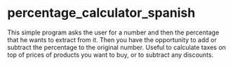 # percentage_calculator_spanish
This simple program asks the user for a number and then the percentage that he wants to extract from it. 
Then you have the opportunity to add or subtract the percentage to the original number.
Useful to calculate taxes on top of prices of products you want to buy, or to subtract any discounts.
